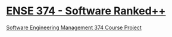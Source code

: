 # [ENSE 374 - Software Ranked++]((https://github.com/cameronnathan707/ENSE-374-Project))

[Software Engineering Management 374 Course Project](https://github.com/cameronnathan707/ENSE-374-Project)
